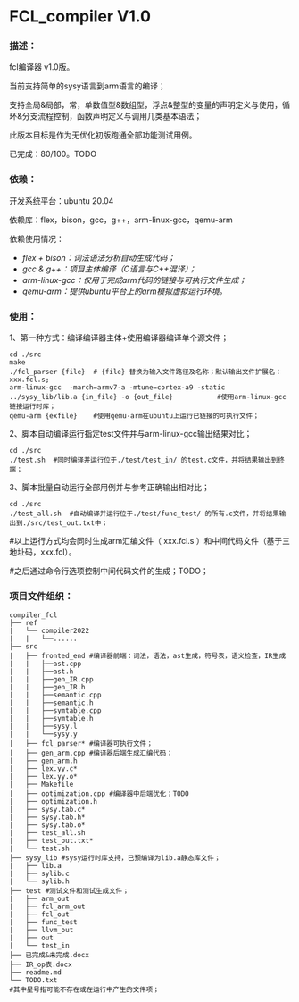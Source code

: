 # FCL_compiler  V1.0

### 描述：

fcl编译器 v1.0版。

当前支持简单的sysy语言到arm语言的编译；

支持全局&局部，常，单数值型&数组型，浮点&整型的变量的声明定义与使用，循环&分支流程控制，函数声明定义与调用几类基本语法；

此版本目标是作为无优化初版跑通全部功能测试用例。

已完成：80/100。TODO

### 依赖：

开发系统平台：ubuntu 20.04

依赖库：flex，bison，gcc，g++，arm-linux-gcc，qemu-arm

依赖使用情况：

- *flex + bison：词法语法分析自动生成代码；*
- *gcc & g++：项目主体编译（C语言与C++混译）；*
- *arm-linux-gcc：仅用于完成arm代码的链接与可执行文件生成；*
- *qemu-arm：提供ubuntu平台上的arm模拟虚拟运行环境。*

### 使用：

1、第一种方式：编译编译器主体+使用编译器编译单个源文件；

```shell
cd ./src
make
./fcl_parser {file}  # {file} 替换为输入文件路径及名称；默认输出文件扩展名：xxx.fcl.s;
arm-linux-gcc  -march=armv7-a -mtune=cortex-a9 -static ../sysy_lib/lib.a {in_file} -o {out_file}           #使用arm-linux-gcc链接运行时库；
qemu-arm {exfile}    #使用qemu-arm在ubuntu上运行已链接的可执行文件；

```

2、脚本自动编译运行指定test文件并与arm-linux-gcc输出结果对比；

```shell
cd ./src
./test.sh  #同时编译并运行位于./test/test_in/ 的test.c文件，并将结果输出到终端；
```

3、脚本批量自动运行全部用例并与参考正确输出相对比；

```shell
cd ./src
./test_all.sh  #自动编译并运行位于./test/func_test/ 的所有.c文件，并将结果输出到./src/test_out.txt中；
```

#以上运行方式均会同时生成arm汇编文件（ xxx.fcl.s ）和中间代码文件（基于三地址码，xxx.fcl）。

#之后通过命令行选项控制中间代码文件的生成；TODO；

### 项目文件组织：

```shell
compiler_fcl
├── ref
|   └── compiler2022
|   |   └──......
├── src
|   ├── fronted_end #编译器前端：词法，语法，ast生成，符号表，语义检查，IR生成
|   |   ├──ast.cpp
|   |   ├──ast.h
|   |   ├──gen_IR.cpp
|   |   ├──gen_IR.h
|   |   ├──semantic.cpp
|   |   ├──semantic.h
|   |   ├──symtable.cpp
|   |   ├──symtable.h
|   |   ├──sysy.l
|   |   └──sysy.y
|   ├── fcl_parser* #编译器可执行文件；
|   ├── gen_arm.cpp #编译器后端生成汇编代码；
|   ├── gen_arm.h
|   ├── lex.yy.c*
|   ├── lex.yy.o*
|   ├── Makefile
|   ├── optimization.cpp #编译器中后端优化；TODO
|   ├── optimization.h
|   ├── sysy.tab.c*
|   ├── sysy.tab.h*
|   ├── sysy.tab.o*
|   ├── test_all.sh
|   ├── test_out.txt*
|   └── test.sh
├── sysy_lib #sysy运行时库支持，已预编译为lib.a静态库文件；
|   ├── lib.a
|   ├── sylib.c
|   └── sylib.h
├── test #测试文件和测试生成文件；
|   ├── arm_out
|   ├── fcl_arm_out
|   ├── fcl_out
|   ├── func_test
|   ├── llvm_out
|   ├── out
|   └── test_in
├── 已完成&未完成.docx
├── IR_op表.docx
├── readme.md
└── TODO.txt
#其中星号指可能不存在或在运行中产生的文件项；
```

